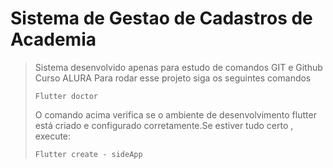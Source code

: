 <h1>Sistema de Gestao de Cadastros de Academia</h1>

>Sistema desenvolvido apenas para estudo de comandos GIT e Github
>Curso ALURA
>Para rodar esse projeto siga os seguintes comandos
>```
>Flutter doctor
>```
>O comando acima verifica se o ambiente de desenvolvimento flutter está criado e configurado corretamente.Se estiver tudo certo , execute:
>```
>Flutter create - sideApp
```
